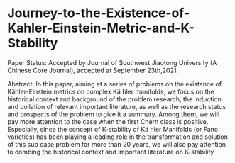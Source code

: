 # Journey-to-the-Existence-of-Kahler-Einstein-Metric-and-K-Stability
Paper Status: Accepted by Journal of Southwest Jiaotong University (A Chinese Core Journal), accepted at September 23th,2021.

Abstract: In this paper, aiming at a series of problems on the existence of Kähler-Einstein metrics on complex Kä hler manifolds, we focus on the historical context and background of the problem research, the induction and collation of relevant important literature, as well as the research status and prospects of the problem to give it a summary. Among them, we will pay more attention to the case when the first Chern class is positive. Especially, since the concept of K-stability of Kä hler Manifolds (or Fano varieties) has been playing a leading role in the transformation and solution of this sub case problem for more than 20 years, we will also pay attention to combing the historical context and important literature on K-stability

